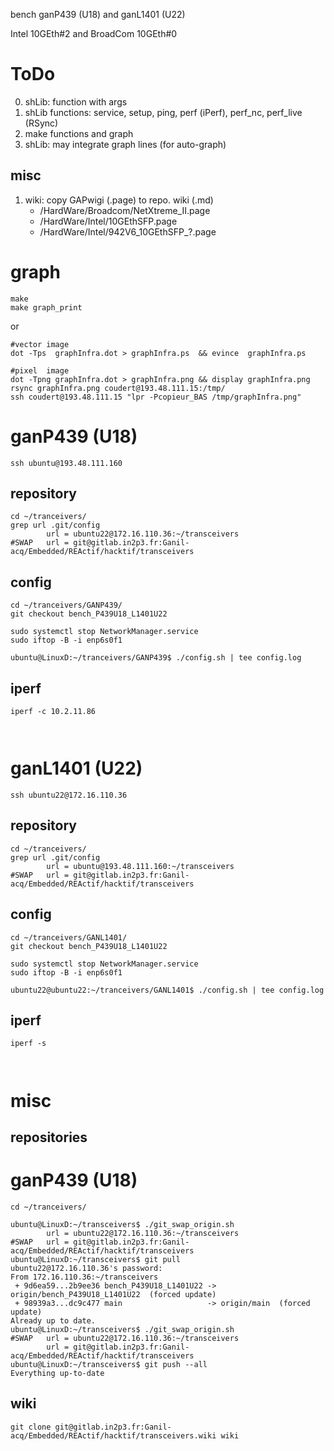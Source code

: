 bench ganP439 (U18) and ganL1401 (U22)

Intel 10GEth#2 and BroadCom 10GEth#0

# ToDo

0. shLib: function with args
1. shLib functions: service, setup, ping, perf (iPerf), perf_nc, perf_live (RSync)
1. make functions and graph
1. shLib: may integrate graph lines (for auto-graph)

## misc

1. wiki: copy GAPwigi (.page) to repo. wiki (.md)
      - /HardWare/Broadcom/NetXtreme_II.page
      - /HardWare/Intel/10GEthSFP.page
      - /HardWare/Intel/942V6_10GEthSFP_?.page

# graph

~~~ { .bash }
make
make graph_print
~~~

or

~~~ { .bash }
#vector image
dot -Tps  graphInfra.dot > graphInfra.ps  && evince  graphInfra.ps

#pixel  image
dot -Tpng graphInfra.dot > graphInfra.png && display graphInfra.png
rsync graphInfra.png coudert@193.48.111.15:/tmp/
ssh coudert@193.48.111.15 "lpr -Pcopieur_BAS /tmp/graphInfra.png"
~~~

# ganP439 (U18)

`ssh ubuntu@193.48.111.160`

## repository

~~~ { .bash }
cd ~/tranceivers/
grep url .git/config 
        url = ubuntu22@172.16.110.36:~/transceivers
#SWAP   url = git@gitlab.in2p3.fr:Ganil-acq/Embedded/REActif/hacktif/transceivers
~~~

## config

~~~ { .bash }
cd ~/tranceivers/GANP439/
git checkout bench_P439U18_L1401U22

sudo systemctl stop NetworkManager.service
sudo iftop -B -i enp6s0f1

ubuntu@LinuxD:~/tranceivers/GANP439$ ./config.sh | tee config.log
~~~

## iperf

~~~ { .bash }
iperf -c 10.2.11.86
~~~

~~~ { .text }
~~~

~~~ { .text }
~~~



# ganL1401 (U22)

`ssh ubuntu22@172.16.110.36`

## repository

~~~ { .bash }
cd ~/tranceivers/
grep url .git/config 
        url = ubuntu@193.48.111.160:~/transceivers
#SWAP   url = git@gitlab.in2p3.fr:Ganil-acq/Embedded/REActif/hacktif/transceivers
~~~

## config

~~~ { .bash }
cd ~/tranceivers/GANL1401/
git checkout bench_P439U18_L1401U22

sudo systemctl stop NetworkManager.service
sudo iftop -B -i enp6s0f1

ubuntu22@ubuntu22:~/tranceivers/GANL1401$ ./config.sh | tee config.log
~~~

## iperf

~~~ { .bash }
iperf -s
~~~

~~~ { .text }
~~~

~~~ { .text }
~~~

# misc

## repositories

# ganP439 (U18)

~~~ { .bash }
cd ~/tranceivers/

ubuntu@LinuxD:~/transceivers$ ./git_swap_origin.sh 
        url = ubuntu22@172.16.110.36:~/transceivers
#SWAP   url = git@gitlab.in2p3.fr:Ganil-acq/Embedded/REActif/hacktif/transceivers
ubuntu@LinuxD:~/transceivers$ git pull
ubuntu22@172.16.110.36's password: 
From 172.16.110.36:~/transceivers
 + 9d6ea59...2b9ee36 bench_P439U18_L1401U22 -> origin/bench_P439U18_L1401U22  (forced update)
 + 98939a3...dc9c477 main                   -> origin/main  (forced update)
Already up to date.
ubuntu@LinuxD:~/transceivers$ ./git_swap_origin.sh 
#SWAP   url = ubuntu22@172.16.110.36:~/transceivers
        url = git@gitlab.in2p3.fr:Ganil-acq/Embedded/REActif/hacktif/transceivers
ubuntu@LinuxD:~/transceivers$ git push --all
Everything up-to-date
~~~

## wiki

~~~ { .bash }
git clone git@gitlab.in2p3.fr:Ganil-acq/Embedded/REActif/hacktif/transceivers.wiki wiki
~~~
